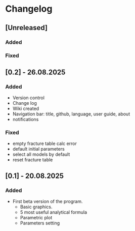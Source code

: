 # Changelog

## [Unreleased]
### Added
### Fixed

## [0.2]  -  26.08.2025
### Added
- Version control
- Change log
- Wiki created
- Navigation bar: title, github, language, user guide, about
- notifications


### Fixed
- empty fracture table calc error
- default initial parameters
- select all models by default
- reset fracture table

## [0.1]  -  20.08.2025
### Added
- First beta version of the program.
    - Basic graphics.
    - 5 most useful analytical formula
    - Parametric plot
    - Parameters setting